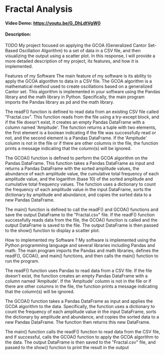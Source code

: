 
# Fractal Analysis
#### Video Demo: <https://youtu.be/G_DhLdtVgW0>
#### Description:
TODO
My project  focused on applying the GCOA (Generalized Cantor Set-Based Oscillation Algorithm) to a set of data in a CSV file, and then visualizing the output using a scatter plot. In this response, I will provide a more detailed description of my project, its features, and how it is implemented.

Features of my Software
The main feature of my software is its ability to apply the GCOA algorithm to data in a CSV file. The GCOA algorithm is a mathematical method used to create oscillations based on a generalized Cantor set. This algorithm is implemented in your software using the Pandas library and the math library in Python. Specifically, the main program imports the Pandas library as pd and the math library.

The readF() function is defined to read data from an existing CSV file called "Fractal.csv". This function reads from the file using a try-except block, and if the file doesn't exist, it creates an empty Pandas DataFrame with a column named 'Ampitude'. The function returns a tuple with two elements, the first element is a boolean indicating if the file was successfully read or not, and the second element is a Pandas DataFrame. If the 'Ampitude' column is not in the file or if there are other columns in the file, the function prints a message indicating that the column(s) will be ignored.

The GCOA() function is defined to perform the GCOA algorithm on the Pandas DataFrame. This function takes a Pandas DataFrame as input and returns a Pandas DataFrame with the sorted amplitude values, the abundance of each amplitude value, the cumulative total frequency of each amplitude value, and the logarithm (base 10) of the sorted amplitude and cumulative total frequency values. The function uses a dictionary to count the frequency of each amplitude value in the input DataFrame, sorts the dictionary by amplitude and abundance, and copies the sorted data to a new Pandas DataFrame.

The main() function is defined to call the readF() and GCOA() functions and save the output DataFrame to the "Fractal.csv" file. If the readF() function successfully reads data from the file, the GCOA() function is called and the output DataFrame is saved to the file. The output DataFrame is then passed to the show() function to display a scatter plot.

How to implemented my Software ?
My software is implemented using the Python programming language and several libraries including Pandas and math. The main program imports the Pandas and math libraries, defines the readF(), GCOA(), and main() functions, and then calls the main() function to run the program.

The readF() function uses Pandas to read data from a CSV file. If the file doesn't exist, the function creates an empty Pandas DataFrame with a column named 'Ampitude'. If the 'Ampitude' column is not in the file or if there are other columns in the file, the function prints a message indicating that the column(s) will be ignored.

The GCOA() function takes a Pandas DataFrame as input and applies the GCOA algorithm to the data. Specifically, the function uses a dictionary to count the frequency of each amplitude value in the input DataFrame, sorts the dictionary by amplitude and abundance, and copies the sorted data to a new Pandas DataFrame. The function then returns this new DataFrame.

The main() function calls the readF() function to read data from the CSV file, and if successful, calls the GCOA() function to apply the GCOA algorithm to the data. The output DataFrame is then saved to the "Fractal.csv" file, and passed to the show() function to print the result in the output
